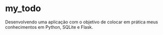 # my_todo
Desenvolvendo uma aplicação com o objetivo de colocar em prática meus conhecimentos em Python, SQLite e Flask.
